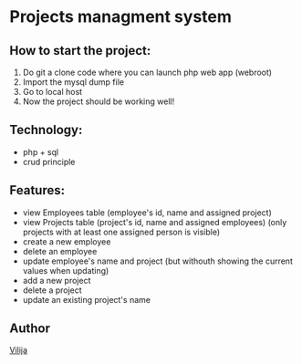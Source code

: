 # Projects managment system

## How to start the project:
1. Do git a clone code where you can launch php web app (webroot)
2. Import the mysql dump file
3. Go to local host
4. Now the project should be working well! 

## Technology:
- php + sql
- crud principle

## Features:
- view Employees table (employee's id, name and assigned project)
- view Projects table (project's id, name and assigned employees) (only projects with at least one assigned person is visible)
- create a new employee
- delete an employee
- update employee's name and project (but withouth showing the current values when updating)
- add a new project
- delete a project
- update an existing project's name

## Author
[Vilija](https://github.com/vikontrimaite)